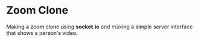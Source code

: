 # Zoom Clone

Making a zoom clone using **socket.io** and making a simple server interface that shows a person's video.
